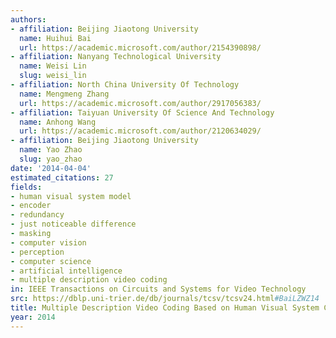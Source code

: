 ```yaml
---
authors:
- affiliation: Beijing Jiaotong University
  name: Huihui Bai
  url: https://academic.microsoft.com/author/2154390898/
- affiliation: Nanyang Technological University
  name: Weisi Lin
  slug: weisi_lin
- affiliation: North China University Of Technology
  name: Mengmeng Zhang
  url: https://academic.microsoft.com/author/2917056383/
- affiliation: Taiyuan University Of Science And Technology
  name: Anhong Wang
  url: https://academic.microsoft.com/author/2120634029/
- affiliation: Beijing Jiaotong University
  name: Yao Zhao
  slug: yao_zhao
date: '2014-04-04'
estimated_citations: 27
fields:
- human visual system model
- encoder
- redundancy
- just noticeable difference
- masking
- computer vision
- perception
- computer science
- artificial intelligence
- multiple description video coding
in: IEEE Transactions on Circuits and Systems for Video Technology
src: https://dblp.uni-trier.de/db/journals/tcsv/tcsv24.html#BaiLZWZ14
title: Multiple Description Video Coding Based on Human Visual System Characteristics
year: 2014
---
```

